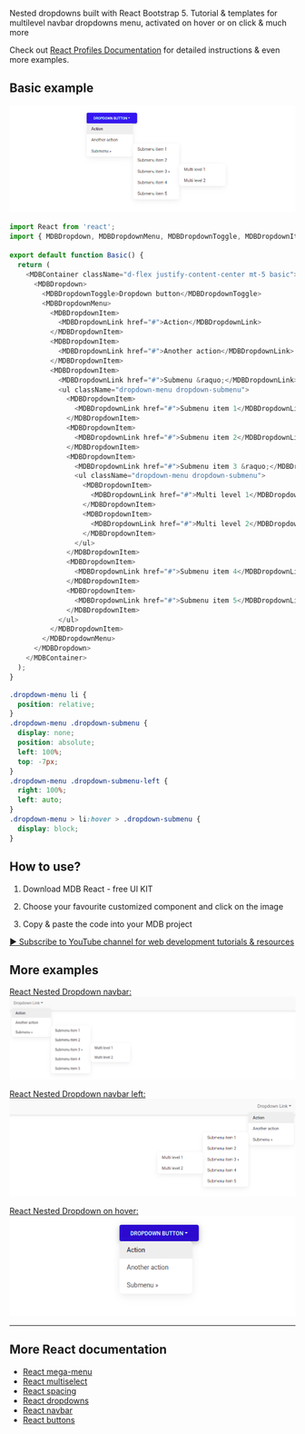 Nested dropdowns built with React Bootstrap 5. Tutorial & templates for multilevel navbar dropdowns menu, activated on hover or on click & much more

Check out [React Profiles Documentation](https://mdbootstrap.com/docs/react/extended/dropdown-multilevel/) for detailed instructions & even more examples.

## Basic example

![React Nested Dropdown](./assets/basic.png)

```js
import React from 'react';
import { MDBDropdown, MDBDropdownMenu, MDBDropdownToggle, MDBDropdownItem, MDBDropdownLink, MDBContainer } from 'mdb-react-ui-kit';

export default function Basic() {
  return (
    <MDBContainer className="d-flex justify-content-center mt-5 basic">
      <MDBDropdown>
        <MDBDropdownToggle>Dropdown button</MDBDropdownToggle>
        <MDBDropdownMenu>
          <MDBDropdownItem>
            <MDBDropdownLink href="#">Action</MDBDropdownLink>
          </MDBDropdownItem>
          <MDBDropdownItem>
            <MDBDropdownLink href="#">Another action</MDBDropdownLink>
          </MDBDropdownItem>
          <MDBDropdownItem>
            <MDBDropdownLink href="#">Submenu &raquo;</MDBDropdownLink>
            <ul className="dropdown-menu dropdown-submenu">
              <MDBDropdownItem>
                <MDBDropdownLink href="#">Submenu item 1</MDBDropdownLink>
              </MDBDropdownItem>
              <MDBDropdownItem>
                <MDBDropdownLink href="#">Submenu item 2</MDBDropdownLink>
              </MDBDropdownItem>
              <MDBDropdownItem>
                <MDBDropdownLink href="#">Submenu item 3 &raquo;</MDBDropdownLink>
                <ul className="dropdown-menu dropdown-submenu">
                  <MDBDropdownItem>
                    <MDBDropdownLink href="#">Multi level 1</MDBDropdownLink>
                  </MDBDropdownItem>
                  <MDBDropdownItem>
                    <MDBDropdownLink href="#">Multi level 2</MDBDropdownLink>
                  </MDBDropdownItem>
                </ul>
              </MDBDropdownItem>
              <MDBDropdownItem>
                <MDBDropdownLink href="#">Submenu item 4</MDBDropdownLink>
              </MDBDropdownItem>
              <MDBDropdownItem>
                <MDBDropdownLink href="#">Submenu item 5</MDBDropdownLink>
              </MDBDropdownItem>
            </ul>
          </MDBDropdownItem>
        </MDBDropdownMenu>
      </MDBDropdown>
    </MDBContainer>
  );
}
```

```css
.dropdown-menu li {
  position: relative;
}
.dropdown-menu .dropdown-submenu {
  display: none;
  position: absolute;
  left: 100%;
  top: -7px;
}
.dropdown-menu .dropdown-submenu-left {
  right: 100%;
  left: auto;
}
.dropdown-menu > li:hover > .dropdown-submenu {
  display: block;
}
```

## How to use?

1. Download MDB React - free UI KIT

2. Choose your favourite customized component and click on the image

3. Copy & paste the code into your MDB project

[▶️ Subscribe to YouTube channel for web development tutorials & resources](https://www.youtube.com/MDBootstrap?sub_confirmation=1)

## More examples

[React Nested Dropdown navbar:
![React Nested Dropdown](./assets/right.png)](https://mdbootstrap.com/docs/react/extended/dropdown-multilevel/#section-navbar-dropdown)

[React Nested Dropdown navbar left:
![React Nested Dropdown](./assets/left.png)](https://mdbootstrap.com/docs/react/extended/dropdown-multilevel/#section-navbar-dropdown-left)

[React Nested Dropdown on hover:
![React Nested Dropdown](./assets/hover.png)](https://mdbootstrap.com/docs/react/extended/dropdown-multilevel/#section-button-dropdown-on-hover)

___

## More React documentation

<ul>
<li><a href="https://mdbootstrap.com/docs/react/extended/mega-menu/">React mega-menu</a></li>
<li><a href="https://mdbootstrap.com/docs/react/extended/multiselect/">React multiselect</a></li>
<li><a href="https://mdbootstrap.com/docs/react/utilities/spacing/">React spacing</a></li>
<li><a href="https://mdbootstrap.com/docs/react/components/dropdowns/">React dropdowns</a></li>
<li><a href="https://mdbootstrap.com/docs/react/navigation/navbar/">React navbar</a></li>
<li><a href="https://mdbootstrap.com/docs/react/components/buttons/">React buttons</a></li>
</ul>
